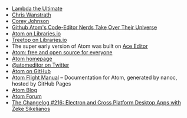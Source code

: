 - [Lambda the Ultimate](http://lambda-the-ultimate.org/)
- [Chris Wanstrath](https://github.com/defunkt)
- [Corey Johnson](https://github.com/probablycorey)
- [Github Atom's Code-Editor Nerds Take Over Their Universe](https://www.wired.com/2015/06/github-atoms-code-editor-nerds-take-universe/)
- [Atom on Libraries.io](https://libraries.io/atom)
- [Treetop on Libraries.io](https://libraries.io/rubygems/treetop)
- The super early version of Atom was built on [Ace Editor](https://ace.c9.io/)
- [Atom: free and open source for everyone](https://github.com/blog/1831-atom-free-and-open-source-for-everyone)
- [Atom homepage](https://atom.io/)
- [@atomeditor on Twitter](https://twitter.com/atomeditor)
- [Atom on GitHub](https://github.com/atom/atom)
- [Atom Flight Manual](https://github.com/atom/flight-manual.atom.io) – Documentation for Atom, generated by nanoc, hosted by GitHub Pages
- [Atom Blog](http://blog.atom.io/)
- [Atom Forum](https://discuss.atom.io/)
- [The Changelog #216: Electron and Cross Platform Desktop Apps with Zeke Sikelianos](https://changelog.com/podcast/216)